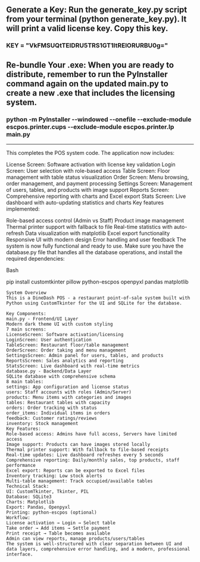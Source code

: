 ## Generate a Key: Run the generate_key.py script from your terminal (python generate_key.py). It will print a valid license key. Copy this key.

### KEY = "VkFMSUQtTElDRU5TRS1GT1ItRElORURBU0g="

## Re-bundle Your .exe: When you are ready to distribute, remember to run the PyInstaller command again on the updated main.py to create a new .exe that includes the licensing system.

### python -m PyInstaller --windowed --onefile --exclude-module escpos.printer.cups --exclude-module escpos.printer.lp main.py


__________________________________________________________________________________________________________________________________

This completes the POS system code. The application now includes:

License Screen: Software activation with license key validation
Login Screen: User selection with role-based access
Table Screen: Floor management with table status visualization
Order Screen: Menu browsing, order management, and payment processing
Settings Screen: Management of users, tables, and products with image support
Reports Screen: Comprehensive reporting with charts and Excel export
Stats Screen: Live dashboard with auto-updating statistics and charts
Key features implemented:

Role-based access control (Admin vs Staff)
Product image management
Thermal printer support with fallback to file
Real-time statistics with auto-refresh
Data visualization with matplotlib
Excel export functionality
Responsive UI with modern design
Error handling and user feedback
The system is now fully functional and ready to use. Make sure you have the database.py file that handles all the database operations, and install the required dependencies:

Bash

pip install customtkinter pillow python-escpos openpyxl pandas matplotlib

```
System Overview
This is a DineDash POS - a restaurant point-of-sale system built with Python using CustomTkinter for the UI and SQLite for the database.

Key Components:
main.py - Frontend/UI Layer
Modern dark theme UI with custom styling
7 main screens:
LicenseScreen: Software activation/licensing
LoginScreen: User authentication
TableScreen: Restaurant floor/table management
OrderScreen: Order taking and menu management
SettingsScreen: Admin panel for users, tables, and products
ReportsScreen: Sales analytics and reporting
StatsScreen: Live dashboard with real-time metrics
database.py - Backend/Data Layer
SQLite database with comprehensive schema
8 main tables:
settings: App configuration and license status
users: Staff accounts with roles (Admin/Server)
products: Menu items with categories and images
tables: Restaurant tables with capacity
orders: Order tracking with status
order_items: Individual items in orders
feedback: Customer ratings/reviews
inventory: Stock management
Key Features:
Role-based access: Admins have full access, Servers have limited access
Image support: Products can have images stored locally
Thermal printer support: With fallback to file-based receipts
Real-time updates: Live dashboard refreshes every 5 seconds
Comprehensive reporting: Daily/monthly sales, top products, staff performance
Excel export: Reports can be exported to Excel files
Inventory tracking: Low stock alerts
Multi-table management: Track occupied/available tables
Technical Stack:
UI: CustomTkinter, Tkinter, PIL
Database: SQLite3
Charts: Matplotlib
Export: Pandas, Openpyxl
Printing: python-escpos (optional)
Workflow:
License activation → Login → Select table
Take order → Add items → Settle payment
Print receipt → Table becomes available
Admin can view reports, manage products/users/tables
The system is well-structured with clear separation between UI and data layers, comprehensive error handling, and a modern, professional interface.
```